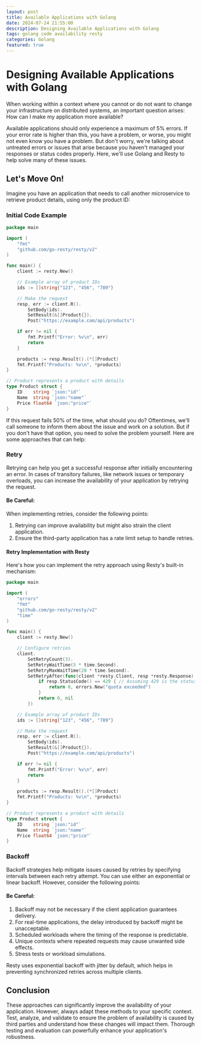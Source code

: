 ```yaml
---
layout: post
title: Available Applications with Golang
date: 2024-07-24 21:55:00
description: Designing Available Applications with Golang
tags: golang code availability resty
categories: Golang
featured: true
---
```


# Designing Available Applications with Golang

When working within a context where you cannot or do not want to change your infrastructure on distributed systems, an important question arises: How can I make my application more available?

Available applications should only experience a maximum of 5% errors. If your error rate is higher than this, you have a problem, or worse, you might not even know you have a problem. But don't worry, we're talking about untreated errors or issues that arise because you haven't managed your responses or status codes properly. Here, we'll use Golang and Resty to help solve many of these issues.

## Let's Move On!

Imagine you have an application that needs to call another microservice to retrieve product details, using only the product ID:

### Initial Code Example

```go
package main

import (
    "fmt"
    "github.com/go-resty/resty/v2"
)

func main() {
    client := resty.New()

    // Example array of product IDs
    ids := []string{"123", "456", "789"}

    // Make the request
    resp, err := client.R().
        SetBody(ids).
        SetResult(&[]Product{}).
        Post("https://example.com/api/products")

    if err != nil {
        fmt.Printf("Error: %v\n", err)
        return
    }

    products := resp.Result().(*[]Product)
    fmt.Printf("Products: %v\n", *products)
}

// Product represents a product with details
type Product struct {
    ID    string `json:"id"`
    Name  string `json:"name"`
    Price float64 `json:"price"`
}
```

If this request fails 50% of the time, what should you do? Oftentimes, we'll call someone to inform them about the issue and work on a solution. But if you don't have that option, you need to solve the problem yourself. Here are some approaches that can help:

### Retry

Retrying can help you get a successful response after initially encountering an error. In cases of transitory failures, like network issues or temporary overloads, you can increase the availability of your application by retrying the request.

#### Be Careful:

When implementing retries, consider the following points:
1. Retrying can improve availability but might also strain the client application.
2. Ensure the third-party application has a rate limit setup to handle retries.

#### Retry Implementation with Resty

Here's how you can implement the retry approach using Resty's built-in mechanism:

```go
package main

import (
    "errors"
    "fmt"
    "github.com/go-resty/resty/v2"
    "time"
)

func main() {
    client := resty.New()

    // Configure retries
    client.
        SetRetryCount(3).
        SetRetryWaitTime(5 * time.Second).
        SetRetryMaxWaitTime(20 * time.Second).
        SetRetryAfter(func(client *resty.Client, resp *resty.Response) (time.Duration, error) {
            if resp.StatusCode() == 429 { // Assuming 429 is the status code for quota exceeded
                return 0, errors.New("quota exceeded")
            }
            return 0, nil
        })

    // Example array of product IDs
    ids := []string{"123", "456", "789"}

    // Make the request
    resp, err := client.R().
        SetBody(ids).
        SetResult(&[]Product{}).
        Post("https://example.com/api/products")

    if err != nil {
        fmt.Printf("Error: %v\n", err)
        return
    }

    products := resp.Result().(*[]Product)
    fmt.Printf("Products: %v\n", *products)
}

// Product represents a product with details
type Product struct {
    ID    string `json:"id"`
    Name  string `json:"name"`
    Price float64 `json:"price"`
}
```

### Backoff

Backoff strategies help mitigate issues caused by retries by specifying intervals between each retry attempt. You can use either an exponential or linear backoff. However, consider the following points:

#### Be Careful:

1. Backoff may not be necessary if the client application guarantees delivery.
2. For real-time applications, the delay introduced by backoff might be unacceptable.
3. Scheduled workloads where the timing of the response is predictable.
4. Unique contexts where repeated requests may cause unwanted side effects.
5. Stress tests or workload simulations.

Resty uses exponential backoff with jitter by default, which helps in preventing synchronized retries across multiple clients.

## Conclusion

These approaches can significantly improve the availability of your application. However, always adapt these methods to your specific context. Test, analyze, and validate to ensure the problem of availability is caused by third parties and understand how these changes will impact them. Thorough testing and evaluation can powerfully enhance your application's robustness.